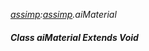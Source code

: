 _[assimp](../../modules/assimp/assimp-module.md):[assimp](../../modules/assimp/assimp-module.md).aiMaterial_
##### Class aiMaterial Extends Void
